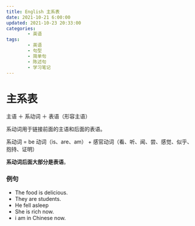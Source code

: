 ```yaml
---
title: English 主系表
date: 2021-10-21 6:00:00
updated: 2021-10-23 20:33:00
categories:
        - 英语
tags:
        - 英语
        - 句型
        - 简单句
        - 陈述句
        - 学习笔记
---
```


# 主系表

主语 ＋ 系动词 ＋ 表语（形容主语）

系动词用于链接前面的主语和后面的表语。

系动词 = be 动词（is、are、am） + 感官动词（看、听、闻、尝、感觉、似乎、抱持、证明）

**系动词后面大部分是表语**。

### 例句

- The food is delicious.
- They are students.
- He fell asleep
- She is rich now.
- i am in Chinese now.
